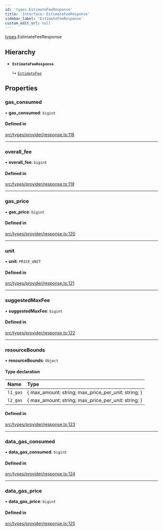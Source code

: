 ```yaml
---
id: 'types.EstimateFeeResponse'
title: 'Interface: EstimateFeeResponse'
sidebar_label: 'EstimateFeeResponse'
custom_edit_url: null
---
```


[types](../namespaces/types.md).EstimateFeeResponse

## Hierarchy

- **`EstimateFeeResponse`**

  ↳ [`EstimateFee`](types.EstimateFee.md)

## Properties

### gas_consumed

• **gas_consumed**: `bigint`

#### Defined in

[src/types/provider/response.ts:118](https://github.com/starknet-io/starknet.js/blob/v6.23.1/src/types/provider/response.ts#L118)

---

### overall_fee

• **overall_fee**: `bigint`

#### Defined in

[src/types/provider/response.ts:119](https://github.com/starknet-io/starknet.js/blob/v6.23.1/src/types/provider/response.ts#L119)

---

### gas_price

• **gas_price**: `bigint`

#### Defined in

[src/types/provider/response.ts:120](https://github.com/starknet-io/starknet.js/blob/v6.23.1/src/types/provider/response.ts#L120)

---

### unit

• **unit**: `PRICE_UNIT`

#### Defined in

[src/types/provider/response.ts:121](https://github.com/starknet-io/starknet.js/blob/v6.23.1/src/types/provider/response.ts#L121)

---

### suggestedMaxFee

• **suggestedMaxFee**: `bigint`

#### Defined in

[src/types/provider/response.ts:122](https://github.com/starknet-io/starknet.js/blob/v6.23.1/src/types/provider/response.ts#L122)

---

### resourceBounds

• **resourceBounds**: `Object`

#### Type declaration

| Name     | Type                                                 |
| :------- | :--------------------------------------------------- |
| `l1_gas` | \{ max_amount: string; max_price_per_unit: string; } |
| `l2_gas` | \{ max_amount: string; max_price_per_unit: string; } |

#### Defined in

[src/types/provider/response.ts:123](https://github.com/starknet-io/starknet.js/blob/v6.23.1/src/types/provider/response.ts#L123)

---

### data_gas_consumed

• **data_gas_consumed**: `bigint`

#### Defined in

[src/types/provider/response.ts:124](https://github.com/starknet-io/starknet.js/blob/v6.23.1/src/types/provider/response.ts#L124)

---

### data_gas_price

• **data_gas_price**: `bigint`

#### Defined in

[src/types/provider/response.ts:125](https://github.com/starknet-io/starknet.js/blob/v6.23.1/src/types/provider/response.ts#L125)
